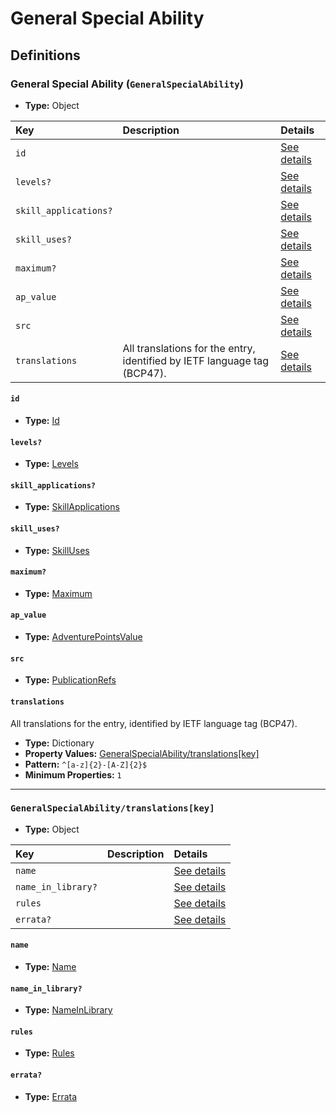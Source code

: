 # General Special Ability

## Definitions

### <a name="GeneralSpecialAbility"></a> General Special Ability (`GeneralSpecialAbility`)

- **Type:** Object

Key | Description | Details
:-- | :-- | :--
`id` |  | <a href="#GeneralSpecialAbility/id">See details</a>
`levels?` |  | <a href="#GeneralSpecialAbility/levels">See details</a>
`skill_applications?` |  | <a href="#GeneralSpecialAbility/skill_applications">See details</a>
`skill_uses?` |  | <a href="#GeneralSpecialAbility/skill_uses">See details</a>
`maximum?` |  | <a href="#GeneralSpecialAbility/maximum">See details</a>
`ap_value` |  | <a href="#GeneralSpecialAbility/ap_value">See details</a>
`src` |  | <a href="#GeneralSpecialAbility/src">See details</a>
`translations` | All translations for the entry, identified by IETF language tag (BCP47). | <a href="#GeneralSpecialAbility/translations">See details</a>

#### <a name="GeneralSpecialAbility/id"></a> `id`

- **Type:** <a href="../_Activatable.md#Id">Id</a>

#### <a name="GeneralSpecialAbility/levels"></a> `levels?`

- **Type:** <a href="../_Activatable.md#Levels">Levels</a>

#### <a name="GeneralSpecialAbility/skill_applications"></a> `skill_applications?`

- **Type:** <a href="../_Activatable.md#SkillApplications">SkillApplications</a>

#### <a name="GeneralSpecialAbility/skill_uses"></a> `skill_uses?`

- **Type:** <a href="../_Activatable.md#SkillUses">SkillUses</a>

#### <a name="GeneralSpecialAbility/maximum"></a> `maximum?`

- **Type:** <a href="../_Activatable.md#Maximum">Maximum</a>

#### <a name="GeneralSpecialAbility/ap_value"></a> `ap_value`

- **Type:** <a href="../_Activatable.md#AdventurePointsValue">AdventurePointsValue</a>

#### <a name="GeneralSpecialAbility/src"></a> `src`

- **Type:** <a href="../source/_PublicationRef.md#PublicationRefs">PublicationRefs</a>

#### <a name="GeneralSpecialAbility/translations"></a> `translations`

All translations for the entry, identified by IETF language tag (BCP47).

- **Type:** Dictionary
- **Property Values:** <a href="#GeneralSpecialAbility/translations[key]">GeneralSpecialAbility/translations[key]</a>
- **Pattern:** `^[a-z]{2}-[A-Z]{2}$`
- **Minimum Properties:** `1`

---

### <a name="GeneralSpecialAbility/translations[key]"></a> `GeneralSpecialAbility/translations[key]`

- **Type:** Object

Key | Description | Details
:-- | :-- | :--
`name` |  | <a href="#GeneralSpecialAbility/translations[key]/name">See details</a>
`name_in_library?` |  | <a href="#GeneralSpecialAbility/translations[key]/name_in_library">See details</a>
`rules` |  | <a href="#GeneralSpecialAbility/translations[key]/rules">See details</a>
`errata?` |  | <a href="#GeneralSpecialAbility/translations[key]/errata">See details</a>

#### <a name="GeneralSpecialAbility/translations[key]/name"></a> `name`

- **Type:** <a href="../_Activatable.md#Name">Name</a>

#### <a name="GeneralSpecialAbility/translations[key]/name_in_library"></a> `name_in_library?`

- **Type:** <a href="../_Activatable.md#NameInLibrary">NameInLibrary</a>

#### <a name="GeneralSpecialAbility/translations[key]/rules"></a> `rules`

- **Type:** <a href="../_Activatable.md#Rules">Rules</a>

#### <a name="GeneralSpecialAbility/translations[key]/errata"></a> `errata?`

- **Type:** <a href="../source/_Erratum.md#Errata">Errata</a>
